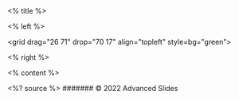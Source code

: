 <grid drag="100 10" drop="top" bg="white" align="left" pad="0 20px">
 <% title %>
</grid>

<grid drag="28 75" drop="69 15" bg="white" style="border-radius:15px"/>

<grid drag="64 70" drop="3 15" align="topleft">

<% left %>

</grid>

<grid drag="26 71" drop="70 17" align="topleft" style=bg="green">

<% right %>

</grid>

<% content %>

<style>
.horizontal_dotted_line{
  border-bottom: 2px dotted gray;
} 
}
</style>

<grid drag="94 0" drop="3 -6" class="horizontal_dotted_line">
</grid>

<grid drag="100 30" drop="0 64" align="bottomleft" pad="0 30px" >
<%? source %>
</grid>

<grid drag="100 6" drop="bottom">
####### © 2022 Advanced Slides <!-- element style="font-weight:300" -->
</grid>
